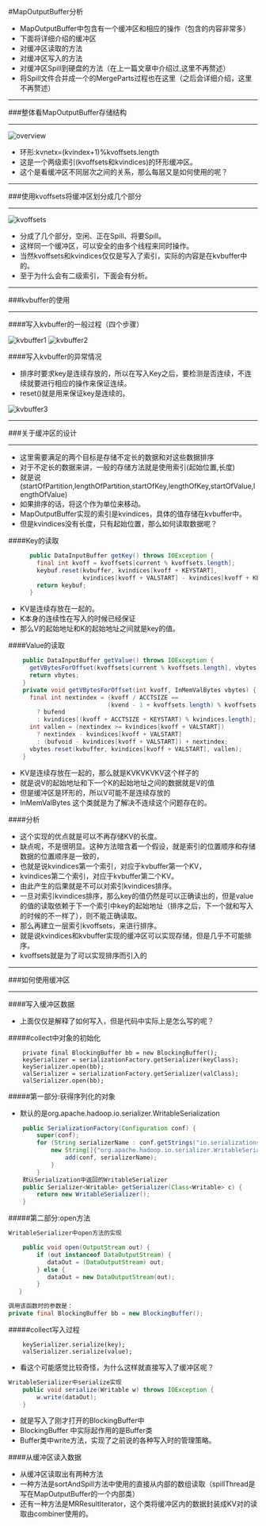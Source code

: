 #MapOutputBuffer分析

* MapOutputBuffer中包含有一个缓冲区和相应的操作（包含的内容非常多）
 * 下面将详细介绍的缓冲区
 * 对缓冲区读取的方法
 * 对缓冲区写入的方法
 * 对缓冲区Spill到硬盘的方法（在上一篇文章中介绍过,这里不再赘述）
 * 将Spill文件合并成一个的MergeParts过程也在这里（之后会详细介绍，这里不再赘述）

***
###整体看MapOutputBuffer存储结构
***
![overview](_image/3.0.MapOutputBuffer.png)

* 环形:kvnetx=(kvindex+1)%kvoffsets.length
* 这是一个两级索引(kvoffsets和kvindices)的环形缓冲区。
* 这个是看缓冲区不同层次之间的关系，那么每层又是如何使用的呢？

***
###使用kvoffsets将缓冲区划分成几个部分
***

![kvoffsets](_image/3.1.kvoffsets.png)

* 分成了几个部分，空闲、正在Spill、将要Spill。
* 这样同一个缓冲区，可以安全的由多个线程来同时操作。
* 当然kvoffsets和kvindices仅仅是写入了索引，实际的内容是在kvbuffer中的。
* 至于为什么会有二级索引，下面会有分析。

***
###kvbuffer的使用
***

####写入kvbuffer的一般过程（四个步骤）

![kvbuffer1](_image/3.2.kvbuffer1.png)
![kvbuffer2](_image/3.3.kvbuffer2.png)

####写入kvbuffer的异常情况

* 排序时要求key是连续存放的，所以在写入Key之后，要检测是否连续，不连续就要进行相应的操作来保证连续。
* reset()就是用来保证key是连续的。 

![kvbuffer3](_image/3.4.kvbuffer3.png)

***
###关于缓冲区的设计
***

* 这里需要满足的两个目标是存储不定长的数据和对这些数据排序
* 对于不定长的数据来讲，一般的存储方法就是使用索引(起始位置,长度)
* 就是说(startOfPartition,lengthOfPartition,startOfKey,lengthOfKey,startOfValue,lengthOfValue)
* 如果排序的话，将这个作为单位来移动。
* MapOutputBuffer实现的索引是kvindices，具体的值存储在kvbuffer中。
* 但是kvindices没有长度，只有起始位置，那么如何读取数据呢？

####Key的读取

```java
      public DataInputBuffer getKey() throws IOException {
        final int kvoff = kvoffsets[current % kvoffsets.length];
        keybuf.reset(kvbuffer, kvindices[kvoff + KEYSTART],
                     kvindices[kvoff + VALSTART] - kvindices[kvoff + KEYSTART]);
        return keybuf;
      }
```
* KV是连续存放在一起的。
* K本身的连续性在写入的时候已经保证
* 那么V的起始地址和K的起始地址之间就是key的值。

####Value的读取

```java
    public DataInputBuffer getValue() throws IOException {
      getVBytesForOffset(kvoffsets[current % kvoffsets.length], vbytes);
      return vbytes;
    }
    private void getVBytesForOffset(int kvoff, InMemValBytes vbytes) {
      final int nextindex = (kvoff / ACCTSIZE ==
                            (kvend - 1 + kvoffsets.length) % kvoffsets.length)
        ? bufend
        : kvindices[(kvoff + ACCTSIZE + KEYSTART) % kvindices.length];
      int vallen = (nextindex >= kvindices[kvoff + VALSTART])
        ? nextindex - kvindices[kvoff + VALSTART]
        : (bufvoid - kvindices[kvoff + VALSTART]) + nextindex;
      vbytes.reset(kvbuffer, kvindices[kvoff + VALSTART], vallen);
    }
```
* KV是连续存放在一起的，那么就是KVKVKVKV这个样子的
* 就是说V的起始地址和下一个K的起始地址之间的数据就是V的值
* 但是缓冲区是环形的，所以V可能不是连续存放的
* InMemValBytes 这个类就是为了解决不连续这个问题存在的。

####分析
* 这个实现的优点就是可以不再存储KV的长度。
* 缺点呢，不是很明显。这种方法暗含着一个假设，就是索引的位置顺序和存储数据的位置顺序是一致的，
* 也就是说kvindices第一个索引，对应于kvbuffer第一个KV，
* kvindices第二个索引，对应于kvbuffer第二个KV。
* 由此产生的后果就是不可以对索引kvindices排序。
* 一旦对索引kvindices排序，那么key的值仍然是可以正确读出的，但是value的值的读取依赖于下一个索引中key的起始地址（排序之后，下一个就和写入的时候的不一样了），则不能正确读取。
* 那么再建立一层索引kvoffsets，来进行排序。
* 就是说kvindices和kvbuffer实现的缓冲区可以实现存储，但是几乎不可能排序。
* kvoffsets就是为了可以实现排序而引入的

***
###如何使用缓冲区
***

####写入缓冲区数据
* 上面仅仅是解释了如何写入，但是代码中实际上是怎么写的呢？

#####collect中对象的初始化

```
    private final BlockingBuffer bb = new BlockingBuffer();
    keySerializer = serializationFactory.getSerializer(keyClass);
    keySerializer.open(bb);
    valSerializer = serializationFactory.getSerializer(valClass);
    valSerializer.open(bb);

```
#####第一部分:获得序列化的对象

* 默认的是org.apache.hadoop.io.serializer.WritableSerialization

```java
    public SerializationFactory(Configuration conf) {
        super(conf);
        for (String serializerName : conf.getStrings("io.serializations", 
            new String[]{"org.apache.hadoop.io.serializer.WritableSerialization"})) {
                add(conf, serializerName);
            }
        }
    默认Serialization中返回的WritableSerializer
    public Serializer<Writable> getSerializer(Class<Writable> c) {
        return new WritableSerializer();
    }
```
#####第二部分:open方法

```java
WritableSerializer中open方法的实现

    public void open(OutputStream out) {
        if (out instanceof DataOutputStream) {
           dataOut = (DataOutputStream) out;
        } else {
           dataOut = new DataOutputStream(out);
        }
   }

调用该函数时的参数是：
private final BlockingBuffer bb = new BlockingBuffer();
```
#####collect写入过程
```
    keySerializer.serialize(key);
    valSerializer.serialize(value);
```

* 看这个可能感觉比较奇怪，为什么这样就直接写入了缓冲区呢？

```java
WritableSerializer中serialize实现
    public void serialize(Writable w) throws IOException {
        w.write(dataOut);
    }
```
* 就是写入了刚才打开的BlockingBuffer中
* BlockingBuffer 中实际起作用的是Buffer类
* Buffer类中write方法，实现了之前说的各种写入时的管理策略。

####从缓冲区读入数据

* 从缓冲区读取出有两种方法
 * 一种方法是sortAndSpill方法中使用的直接从内部的数组读取（spillThread是写在MapOutputBuffer的一个内部类）
 * 还有一种方法是MRResultIterator，这个类将缓冲区内的数据封装成KV对的读取由combiner使用的。
